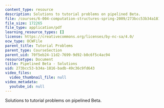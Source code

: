 ```yaml
---
content_type: resource
description: Solutions to tutorial problems on pipelined Beta.
file: /courses/6-004-computation-structures-spring-2009/273bcc53b34a1816badb49c36c9fd643_MIT6_004s09_tutor21_sol.pdf
file_size: 172265
file_type: application/pdf
learning_resource_types: []
license: https://creativecommons.org/licenses/by-nc-sa/4.0/
ocw_type: OCWFile
parent_title: Tutorial Problems
parent_type: CourseSection
parent_uid: 70f5eb24-11d2-7699-9d92-b0c6f5c4ac94
resourcetype: Document
title: Pipelined Beta - Solutions
uid: 273bcc53-b34a-1816-badb-49c36c9fd643
video_files:
  video_thumbnail_file: null
video_metadata:
  youtube_id: null
---
```

Solutions to tutorial problems on pipelined Beta.